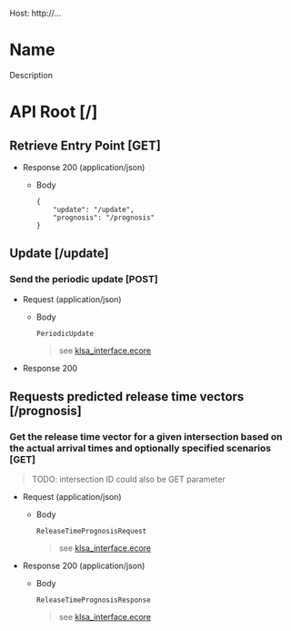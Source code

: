Host: http://...

# Name

Description

# API Root [/]

## Retrieve Entry Point [GET]

+ Response 200 (application/json)
  + Body

        {
            "update": "/update",
            "prognosis": "/prognosis"
        }


## Update [/update]

### Send the periodic update [POST]

+ Request (application/json)
  + Body

        PeriodicUpdate

    > see [klsa_interface.ecore](klsa_interface/klsa_interface.ecore)

+ Response 200

## Requests predicted release time vectors [/prognosis]

### Get the release time vector for a given intersection based on the actual arrival times and optionally specified scenarios [GET]
> TODO: intersection ID could also be GET parameter

+ Request (application/json)
  + Body

        ReleaseTimePrognosisRequest

    > see [klsa_interface.ecore](klsa_interface/klsa_interface.ecore)
  
+ Response 200 (application/json)
  + Body

        ReleaseTimePrognosisResponse

    > see [klsa_interface.ecore](klsa_interface/klsa_interface.ecore)
